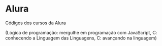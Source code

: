 # Alura
Códigos dos cursos da Alura

(Lógica de programação: mergulhe em programação com JavaScript, C: conhecendo a Linguagem das Linguagens, C: avançando na linguagem)
